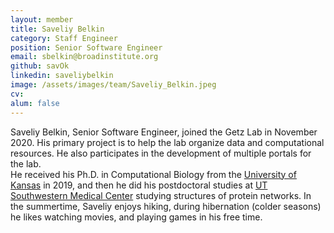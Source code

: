 ```yaml
---
layout: member
title: Saveliy Belkin
category: Staff Engineer
position: Senior Software Engineer
email: sbelkin@broadinstitute.org
github: savOk
linkedin: saveliybelkin
image: /assets/images/team/Saveliy_Belkin.jpeg
cv:
alum: false
---
```


Saveliy Belkin, Senior Software Engineer, joined the Getz Lab in November 2020. His primary project is to help the lab organize data and computational resources. He also participates in the development of multiple portals for the lab.  
He received his Ph.D. in Computational Biology from the [University of Kansas] in 2019, and then he did his postdoctoral studies at [UT Southwestern Medical Center] studying structures of protein networks. In the summertime, Saveliy enjoys hiking, during hibernation (colder seasons) he likes watching movies, and playing games in his free time.

[University of Kansas]: https://compbio.ku.edu/
[UT Southwestern Medical Center]: https://www.utsouthwestern.edu/
